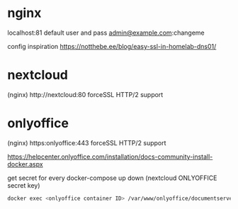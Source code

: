 # nginx

localhost:81
default user and pass
admin@example.com:changeme

config inspiration https://notthebe.ee/blog/easy-ssl-in-homelab-dns01/

# nextcloud

(nginx) http://nextcloud:80 forceSSL HTTP/2 support

# onlyoffice

(nginx) https:onlyoffice:443 forceSSL HTTP/2 support

https://helpcenter.onlyoffice.com/installation/docs-community-install-docker.aspx

get secret for every docker-compose up down (nextcloud ONLYOFFICE secret key)

```bash
docker exec <onlyoffice container ID> /var/www/onlyoffice/documentserver/npm/json -f /etc/onlyoffice/documentserver/local.json 'services.CoAuthoring.secret.session.string'
```
